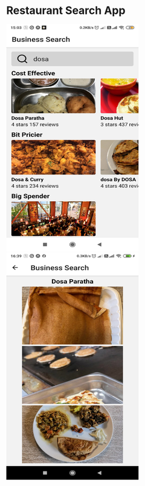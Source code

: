 # Restaurant Search App

<div style="flex-direction:'row, align-items:'flex-end'">
<img src="https://github.com/javamultiplex/react-native/blob/master/food/home_screen.jpg" width="350" height="600">
<img src="https://github.com/javamultiplex/react-native/blob/master/food/result_show_screen.jpg" width="350" height="600">
<div>
